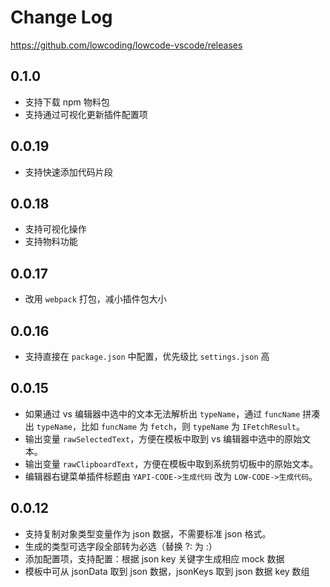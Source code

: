 # Change Log

https://github.com/lowcoding/lowcode-vscode/releases

## 0.1.0

- 支持下载 npm 物料包
- 支持通过可视化更新插件配置项

## 0.0.19

- 支持快速添加代码片段

## 0.0.18

- 支持可视化操作
- 支持物料功能

## 0.0.17

- 改用 `webpack` 打包，减小插件包大小

## 0.0.16

- 支持直接在 `package.json` 中配置，优先级比 `settings.json` 高

## 0.0.15

- 如果通过 vs 编辑器中选中的文本无法解析出 `typeName`，通过 `funcName` 拼凑出 `typeName`，比如 `funcName` 为 `fetch`，则 `typeName` 为 `IFetchResult`。
- 输出变量 `rawSelectedText`，方便在模板中取到 vs 编辑器中选中的原始文本。
- 输出变量 `rawClipboardText`，方便在模板中取到系统剪切板中的原始文本。
- 编辑器右键菜单插件标题由 `YAPI-CODE->生成代码` 改为 `LOW-CODE->生成代码`。

## 0.0.12

- 支持复制对象类型变量作为 json 数据，不需要标准 json 格式。
- 生成的类型可选字段全部转为必选（替换 ?: 为 :）
- 添加配置项，支持配置：根据 json key 关键字生成相应 mock 数据
- 模板中可从 jsonData 取到 json 数据，jsonKeys 取到 json 数据 key 数组
